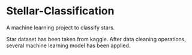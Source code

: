 # Stellar-Classification
A machine learning project to classify stars.

Star dataset has been taken from kaggle. After data cleaning operations, several machine learning model has been applied.
